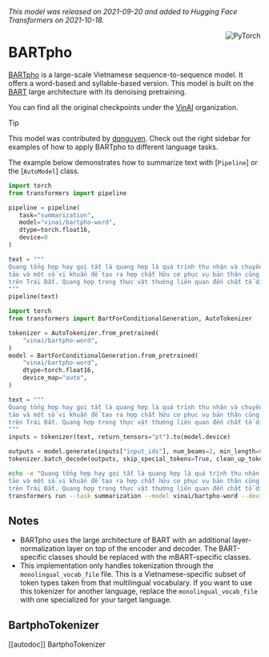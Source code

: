 <!--Copyright 2021 The HuggingFace Team. All rights reserved.

Licensed under the Apache License, Version 2.0 (the "License"); you may not use this file except in compliance with
the License. You may obtain a copy of the License at

http://www.apache.org/licenses/LICENSE-2.0

Unless required by applicable law or agreed to in writing, software distributed under the License is distributed on
an "AS IS" BASIS, WITHOUT WARRANTIES OR CONDITIONS OF ANY KIND, either express or implied. See the License for the
specific language governing permissions and limitations under the License.

⚠️ Note that this file is in Markdown but contain specific syntax for our doc-builder (similar to MDX) that may not be
rendered properly in your Markdown viewer.

-->
*This model was released on 2021-09-20 and added to Hugging Face Transformers on 2021-10-18.*

<div style="float: right;">
   <div class="flex flex-wrap space-x-1">
      <img alt="PyTorch" src="https://img.shields.io/badge/PyTorch-DE3412?style=flat&logo=pytorch&logoColor=white">
   </div>
</div>

# BARTpho

[BARTpho](https://huggingface.co/papers/2109.09701) is a large-scale Vietnamese sequence-to-sequence model. It offers a word-based and syllable-based version. This model is built on the [BART](./bart) large architecture with its denoising pretraining.

You can find all the original checkpoints under the [VinAI](https://huggingface.co/vinai/models?search=bartpho) organization.

> [!TIP]
> This model was contributed by [dqnguyen](https://huggingface.co/dqnguyen).
> Check out the right sidebar for examples of how to apply BARTpho to different language tasks.

The example below demonstrates how to summarize text with [`Pipeline`] or the [`AutoModel`] class.

<hfoptions id="usage">
<hfoption id="Pipeline">

```python
import torch
from transformers import pipeline

pipeline = pipeline(
   task="summarization",
   model="vinai/bartpho-word",
   dtype=torch.float16,
   device=0
)

text = """
Quang tổng hợp hay gọi tắt là quang hợp là quá trình thu nhận và chuyển hóa năng lượng ánh sáng Mặt trời của thực vật,
tảo và một số vi khuẩn để tạo ra hợp chất hữu cơ phục vụ bản thân cũng như làm nguồn thức ăn cho hầu hết các sinh vật
trên Trái Đất. Quang hợp trong thực vật thường liên quan đến chất tố diệp lục màu xanh lá cây và tạo ra oxy như một sản phẩm phụ
"""
pipeline(text)
```

</hfoption>
<hfoption id="AutoModel">

```python
import torch
from transformers import BartForConditionalGeneration, AutoTokenizer

tokenizer = AutoTokenizer.from_pretrained(
    "vinai/bartpho-word",
)
model = BartForConditionalGeneration.from_pretrained(
    "vinai/bartpho-word",
    dtype=torch.float16,
    device_map="auto",
)

text = """
Quang tổng hợp hay gọi tắt là quang hợp là quá trình thu nhận và chuyển hóa năng lượng ánh sáng Mặt trời của thực vật,
tảo và một số vi khuẩn để tạo ra hợp chất hữu cơ phục vụ bản thân cũng như làm nguồn thức ăn cho hầu hết các sinh vật
trên Trái Đất. Quang hợp trong thực vật thường liên quan đến chất tố diệp lục màu xanh lá cây và tạo ra oxy như một sản phẩm phụ
"""
inputs = tokenizer(text, return_tensors="pt").to(model.device)

outputs = model.generate(inputs["input_ids"], num_beams=2, min_length=0, max_length=20)
tokenizer.batch_decode(outputs, skip_special_tokens=True, clean_up_tokenization_spaces=False)[0]
```

</hfoption>
<hfoption id="transformers CLI">

```bash
echo -e "Quang tổng hợp hay gọi tắt là quang hợp là quá trình thu nhận và chuyển hóa năng lượng ánh sáng Mặt trời của thực vật,
tảo và một số vi khuẩn để tạo ra hợp chất hữu cơ phục vụ bản thân cũng như làm nguồn thức ăn cho hầu hết các sinh vật
trên Trái Đất. Quang hợp trong thực vật thường liên quan đến chất tố diệp lục màu xanh lá cây và tạo ra oxy như một sản phẩm phụ" | \
transformers run --task summarization --model vinai/bartpho-word --device 0
```

</hfoption>
</hfoptions>

## Notes

- BARTpho uses the large architecture of BART with an additional layer-normalization layer on top of the encoder and decoder. The BART-specific classes should be replaced with the mBART-specific classes.
- This implementation only handles tokenization through the `monolingual_vocab_file` file. This is a Vietnamese-specific subset of token types taken from that multilingual vocabulary. If you want to use this tokenizer for another language, replace the `monolingual_vocab_file` with one specialized for your target language.

## BartphoTokenizer

[[autodoc]] BartphoTokenizer

